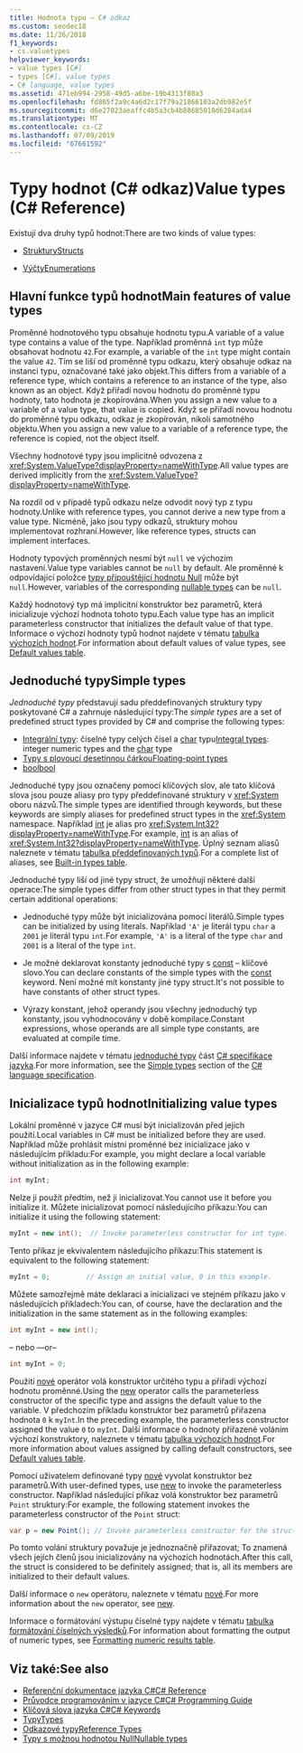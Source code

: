 ```yaml
---
title: Hodnota typu – C# odkaz
ms.custom: seodec18
ms.date: 11/26/2018
f1_keywords:
- cs.valuetypes
helpviewer_keywords:
- value types [C#]
- types [C#], value types
- C# language, value types
ms.assetid: 471eb994-2958-49d5-a6be-19b4313f80a3
ms.openlocfilehash: fd865f2a9c4a6d2c17f79a21866103a2db982e5f
ms.sourcegitcommit: d6e27023aeaffc4b5a3cb4b88685018d6284ada4
ms.translationtype: MT
ms.contentlocale: cs-CZ
ms.lasthandoff: 07/09/2019
ms.locfileid: "67661592"
---
```

# <a name="value-types-c-reference"></a><span data-ttu-id="793eb-102">Typy hodnot (C# odkaz)</span><span class="sxs-lookup"><span data-stu-id="793eb-102">Value types (C# Reference)</span></span>

<span data-ttu-id="793eb-103">Existují dva druhy typů hodnot:</span><span class="sxs-lookup"><span data-stu-id="793eb-103">There are two kinds of value types:</span></span>

- [<span data-ttu-id="793eb-104">Struktury</span><span class="sxs-lookup"><span data-stu-id="793eb-104">Structs</span></span>](struct.md)

- [<span data-ttu-id="793eb-105">Výčty</span><span class="sxs-lookup"><span data-stu-id="793eb-105">Enumerations</span></span>](enum.md)

## <a name="main-features-of-value-types"></a><span data-ttu-id="793eb-106">Hlavní funkce typů hodnot</span><span class="sxs-lookup"><span data-stu-id="793eb-106">Main features of value types</span></span>

<span data-ttu-id="793eb-107">Proměnné hodnotového typu obsahuje hodnotu typu.</span><span class="sxs-lookup"><span data-stu-id="793eb-107">A variable of a value type contains a value of the type.</span></span> <span data-ttu-id="793eb-108">Například proměnná `int` typ může obsahovat hodnotu `42`.</span><span class="sxs-lookup"><span data-stu-id="793eb-108">For example, a variable of the `int` type might contain the value `42`.</span></span> <span data-ttu-id="793eb-109">Tím se liší od proměnné typu odkazu, který obsahuje odkaz na instanci typu, označované také jako objekt.</span><span class="sxs-lookup"><span data-stu-id="793eb-109">This differs from a variable of a reference type, which contains a reference to an instance of the type, also known as an object.</span></span> <span data-ttu-id="793eb-110">Když přiřadí novou hodnotu do proměnné typu hodnoty, tato hodnota je zkopírována.</span><span class="sxs-lookup"><span data-stu-id="793eb-110">When you assign a new value to a variable of a value type, that value is copied.</span></span> <span data-ttu-id="793eb-111">Když se přiřadí novou hodnotu do proměnné typu odkazu, odkaz je zkopírován, nikoli samotného objektu.</span><span class="sxs-lookup"><span data-stu-id="793eb-111">When you assign a new value to a variable of a reference type, the reference is copied, not the object itself.</span></span>

<span data-ttu-id="793eb-112">Všechny hodnotové typy jsou implicitně odvozena z <xref:System.ValueType?displayProperty=nameWithType>.</span><span class="sxs-lookup"><span data-stu-id="793eb-112">All value types are derived implicitly from the <xref:System.ValueType?displayProperty=nameWithType>.</span></span>

<span data-ttu-id="793eb-113">Na rozdíl od v případě typů odkazu nelze odvodit nový typ z typu hodnoty.</span><span class="sxs-lookup"><span data-stu-id="793eb-113">Unlike with reference types, you cannot derive a new type from a value type.</span></span> <span data-ttu-id="793eb-114">Nicméně, jako jsou typy odkazů, struktury mohou implementovat rozhraní.</span><span class="sxs-lookup"><span data-stu-id="793eb-114">However, like reference types, structs can implement interfaces.</span></span>

<span data-ttu-id="793eb-115">Hodnoty typových proměnných nesmí být `null` ve výchozím nastavení.</span><span class="sxs-lookup"><span data-stu-id="793eb-115">Value type variables cannot be `null` by default.</span></span> <span data-ttu-id="793eb-116">Ale proměnné k odpovídající položce [typy připouštějící hodnotu Null](../../../csharp/programming-guide/nullable-types/index.md) může být `null`.</span><span class="sxs-lookup"><span data-stu-id="793eb-116">However, variables of the corresponding [nullable types](../../../csharp/programming-guide/nullable-types/index.md) can be `null`.</span></span>

<span data-ttu-id="793eb-117">Každý hodnotový typ má implicitní konstruktor bez parametrů, která inicializuje výchozí hodnota tohoto typu.</span><span class="sxs-lookup"><span data-stu-id="793eb-117">Each value type has an implicit parameterless constructor that initializes the default value of that type.</span></span> <span data-ttu-id="793eb-118">Informace o výchozí hodnoty typů hodnot najdete v tématu [tabulka výchozích hodnot](default-values-table.md).</span><span class="sxs-lookup"><span data-stu-id="793eb-118">For information about default values of value types, see [Default values table](default-values-table.md).</span></span>

## <a name="simple-types"></a><span data-ttu-id="793eb-119">Jednoduché typy</span><span class="sxs-lookup"><span data-stu-id="793eb-119">Simple types</span></span>

<span data-ttu-id="793eb-120">*Jednoduché typy* představují sadu předdefinovaných struktury typy poskytované C# a zahrnuje následující typy:</span><span class="sxs-lookup"><span data-stu-id="793eb-120">The *simple types* are a set of predefined struct types provided by C# and comprise the following types:</span></span>

- <span data-ttu-id="793eb-121">[Integrální typy](../builtin-types/integral-numeric-types.md): číselné typy celých čísel a [char](char.md) typu</span><span class="sxs-lookup"><span data-stu-id="793eb-121">[Integral types](../builtin-types/integral-numeric-types.md): integer numeric types and the [char](char.md) type</span></span>
- [<span data-ttu-id="793eb-122">Typy s plovoucí desetinnou čárkou</span><span class="sxs-lookup"><span data-stu-id="793eb-122">Floating-point types</span></span>](../builtin-types/floating-point-numeric-types.md)
- [<span data-ttu-id="793eb-123">bool</span><span class="sxs-lookup"><span data-stu-id="793eb-123">bool</span></span>](bool.md)

<span data-ttu-id="793eb-124">Jednoduché typy jsou označeny pomocí klíčových slov, ale tato klíčová slova jsou pouze aliasy pro typy předdefinované struktury v <xref:System> oboru názvů.</span><span class="sxs-lookup"><span data-stu-id="793eb-124">The simple types are identified through keywords, but these keywords are simply aliases for predefined struct types in the <xref:System> namespace.</span></span> <span data-ttu-id="793eb-125">Například [int](../builtin-types/integral-numeric-types.md) je alias pro <xref:System.Int32?displayProperty=nameWithType>.</span><span class="sxs-lookup"><span data-stu-id="793eb-125">For example, [int](../builtin-types/integral-numeric-types.md) is an alias of <xref:System.Int32?displayProperty=nameWithType>.</span></span> <span data-ttu-id="793eb-126">Úplný seznam aliasů naleznete v tématu [tabulka předdefinovaných typů](built-in-types-table.md).</span><span class="sxs-lookup"><span data-stu-id="793eb-126">For a complete list of aliases, see [Built-in types table](built-in-types-table.md).</span></span>

<span data-ttu-id="793eb-127">Jednoduché typy liší od jiné typy struct, že umožňují některé další operace:</span><span class="sxs-lookup"><span data-stu-id="793eb-127">The simple types differ from other struct types in that they permit certain additional operations:</span></span>

- <span data-ttu-id="793eb-128">Jednoduché typy může být inicializována pomocí literálů.</span><span class="sxs-lookup"><span data-stu-id="793eb-128">Simple types can be initialized by using literals.</span></span> <span data-ttu-id="793eb-129">Například `'A'` je literál typu `char` a `2001` je literál typu `int`.</span><span class="sxs-lookup"><span data-stu-id="793eb-129">For example, `'A'` is a literal of the type `char` and `2001` is a literal of the type `int`.</span></span>

- <span data-ttu-id="793eb-130">Je možné deklarovat konstanty jednoduché typy s [const](const.md) – klíčové slovo.</span><span class="sxs-lookup"><span data-stu-id="793eb-130">You can declare constants of the simple types with the [const](const.md) keyword.</span></span> <span data-ttu-id="793eb-131">Není možné mít konstanty jiné typy struct.</span><span class="sxs-lookup"><span data-stu-id="793eb-131">It's not possible to have constants of other struct types.</span></span>

- <span data-ttu-id="793eb-132">Výrazy konstant, jehož operandy jsou všechny jednoduchý typ konstanty, jsou vyhodnocovány v době kompilace.</span><span class="sxs-lookup"><span data-stu-id="793eb-132">Constant expressions, whose operands are all simple type constants, are evaluated at compile time.</span></span>

<span data-ttu-id="793eb-133">Další informace najdete v tématu [jednoduché typy](~/_csharplang/spec/types.md#simple-types) část [ C# specifikace jazyka](../language-specification/index.md).</span><span class="sxs-lookup"><span data-stu-id="793eb-133">For more information, see the [Simple types](~/_csharplang/spec/types.md#simple-types) section of the [C# language specification](../language-specification/index.md).</span></span>

## <a name="initializing-value-types"></a><span data-ttu-id="793eb-134">Inicializace typů hodnot</span><span class="sxs-lookup"><span data-stu-id="793eb-134">Initializing value types</span></span>

<span data-ttu-id="793eb-135">Lokální proměnné v jazyce C# musí být inicializován před jejich použití.</span><span class="sxs-lookup"><span data-stu-id="793eb-135">Local variables in C# must be initialized before they are used.</span></span> <span data-ttu-id="793eb-136">Například může prohlásit místní proměnné bez inicializace jako v následujícím příkladu:</span><span class="sxs-lookup"><span data-stu-id="793eb-136">For example, you might declare a local variable without initialization as in the following example:</span></span>

```csharp
int myInt;
```

<span data-ttu-id="793eb-137">Nelze ji použít předtím, než ji inicializovat.</span><span class="sxs-lookup"><span data-stu-id="793eb-137">You cannot use it before you initialize it.</span></span> <span data-ttu-id="793eb-138">Můžete inicializovat pomocí následujícího příkazu:</span><span class="sxs-lookup"><span data-stu-id="793eb-138">You can initialize it using the following statement:</span></span>

```csharp
myInt = new int();  // Invoke parameterless constructor for int type.
```

<span data-ttu-id="793eb-139">Tento příkaz je ekvivalentem následujícího příkazu:</span><span class="sxs-lookup"><span data-stu-id="793eb-139">This statement is equivalent to the following statement:</span></span>

```csharp
myInt = 0;         // Assign an initial value, 0 in this example.
```

<span data-ttu-id="793eb-140">Můžete samozřejmě máte deklaraci a inicializaci ve stejném příkazu jako v následujících příkladech:</span><span class="sxs-lookup"><span data-stu-id="793eb-140">You can, of course, have the declaration and the initialization in the same statement as in the following examples:</span></span>

```csharp
int myInt = new int();
```

<span data-ttu-id="793eb-141">– nebo –</span><span class="sxs-lookup"><span data-stu-id="793eb-141">–or–</span></span>

```csharp
int myInt = 0;
```

<span data-ttu-id="793eb-142">Použití [nové](../operators/new-operator.md) operátor volá konstruktor určitého typu a přiřadí výchozí hodnotu proměnné.</span><span class="sxs-lookup"><span data-stu-id="793eb-142">Using the [new](../operators/new-operator.md) operator calls the parameterless constructor of the specific type and assigns the default value to the variable.</span></span> <span data-ttu-id="793eb-143">V předchozím příkladu konstruktor bez parametrů přiřazena hodnota `0` k `myInt`.</span><span class="sxs-lookup"><span data-stu-id="793eb-143">In the preceding example, the parameterless constructor assigned the value `0` to `myInt`.</span></span> <span data-ttu-id="793eb-144">Další informace o hodnoty přiřazené voláním výchozí konstruktory, naleznete v tématu [tabulka výchozích hodnot](default-values-table.md).</span><span class="sxs-lookup"><span data-stu-id="793eb-144">For more information about values assigned by calling default constructors, see [Default values table](default-values-table.md).</span></span>

<span data-ttu-id="793eb-145">Pomocí uživatelem definované typy [nové](../operators/new-operator.md) vyvolat konstruktor bez parametrů.</span><span class="sxs-lookup"><span data-stu-id="793eb-145">With user-defined types, use [new](../operators/new-operator.md) to invoke the parameterless constructor.</span></span> <span data-ttu-id="793eb-146">Například následující příkaz volá konstruktor bez parametrů `Point` struktury:</span><span class="sxs-lookup"><span data-stu-id="793eb-146">For example, the following statement invokes the parameterless constructor of the `Point` struct:</span></span>

```csharp
var p = new Point(); // Invoke parameterless constructor for the struct.
```

<span data-ttu-id="793eb-147">Po tomto volání struktury považuje je jednoznačně přiřazovat; To znamená všech jejích členů jsou inicializovány na výchozích hodnotách.</span><span class="sxs-lookup"><span data-stu-id="793eb-147">After this call, the struct is considered to be definitely assigned; that is, all its members are initialized to their default values.</span></span>

<span data-ttu-id="793eb-148">Další informace o `new` operátoru, naleznete v tématu [nové](../operators/new-operator.md).</span><span class="sxs-lookup"><span data-stu-id="793eb-148">For more information about the `new` operator, see [new](../operators/new-operator.md).</span></span>

<span data-ttu-id="793eb-149">Informace o formátování výstupu číselné typy najdete v tématu [tabulka formátování číselných výsledků](formatting-numeric-results-table.md).</span><span class="sxs-lookup"><span data-stu-id="793eb-149">For information about formatting the output of numeric types, see [Formatting numeric results table](formatting-numeric-results-table.md).</span></span>

## <a name="see-also"></a><span data-ttu-id="793eb-150">Viz také:</span><span class="sxs-lookup"><span data-stu-id="793eb-150">See also</span></span>

- [<span data-ttu-id="793eb-151">Referenční dokumentace jazyka C#</span><span class="sxs-lookup"><span data-stu-id="793eb-151">C# Reference</span></span>](../index.md)
- [<span data-ttu-id="793eb-152">Průvodce programováním v jazyce C#</span><span class="sxs-lookup"><span data-stu-id="793eb-152">C# Programming Guide</span></span>](../../programming-guide/index.md)
- [<span data-ttu-id="793eb-153">Klíčová slova jazyka C#</span><span class="sxs-lookup"><span data-stu-id="793eb-153">C# Keywords</span></span>](index.md)
- [<span data-ttu-id="793eb-154">Typy</span><span class="sxs-lookup"><span data-stu-id="793eb-154">Types</span></span>](types.md)
- [<span data-ttu-id="793eb-155">Odkazové typy</span><span class="sxs-lookup"><span data-stu-id="793eb-155">Reference Types</span></span>](reference-types.md)
- [<span data-ttu-id="793eb-156">Typy s možnou hodnotou Null</span><span class="sxs-lookup"><span data-stu-id="793eb-156">Nullable types</span></span>](../../programming-guide/nullable-types/index.md)
